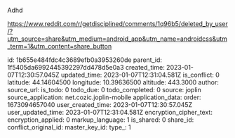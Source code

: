 Adhd

https://www.reddit.com/r/getdisciplined/comments/1q96b5/deleted_by_user/?utm_source=share&utm_medium=android_app&utm_name=androidcss&utm_term=1&utm_content=share_button

id: 1b655e484fdc4c3689efb0a3953260de
parent_id: 1f5405da6992445392297dd478d5e0a3
created_time: 2023-01-07T12:30:57.045Z
updated_time: 2023-01-07T12:31:04.581Z
is_conflict: 0
latitude: 44.14604500
longitude: 10.39636500
altitude: 443.3000
author: 
source_url: 
is_todo: 0
todo_due: 0
todo_completed: 0
source: joplin
source_application: net.cozic.joplin-mobile
application_data: 
order: 1673094657040
user_created_time: 2023-01-07T12:30:57.045Z
user_updated_time: 2023-01-07T12:31:04.581Z
encryption_cipher_text: 
encryption_applied: 0
markup_language: 1
is_shared: 0
share_id: 
conflict_original_id: 
master_key_id: 
type_: 1